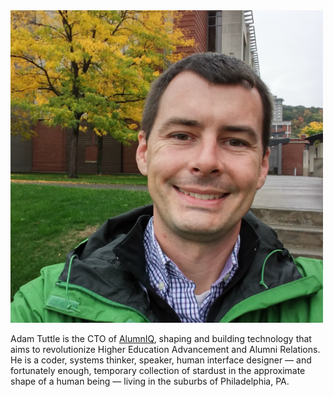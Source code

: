 <img src="https://raw.githubusercontent.com/atuttle/speaking-bio/master/Adam-Tuttle.jpg" alt="Adam Tuttle" width="500" />

Adam Tuttle is the CTO of [AlumnIQ](https://www.alumniq.com), shaping and building technology that aims to revolutionize Higher Education Advancement and Alumni Relations. He is a coder, systems thinker, speaker, human interface designer — and fortunately enough, temporary collection of stardust in the approximate shape of a human being — living in the suburbs of Philadelphia, PA.
